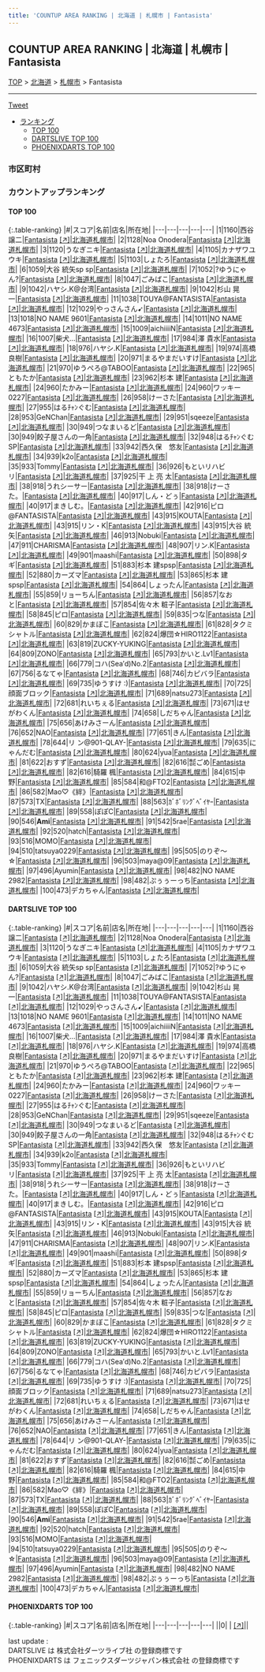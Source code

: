 ```yaml
---
title: 'COUNTUP AREA RANKING | 北海道 | 札幌市 | Fantasista'
---
```

## COUNTUP AREA RANKING | 北海道 | 札幌市 | Fantasista

[TOP](/darts/rank/) > [北海道](/darts/rank/北海道/) > [札幌市](/darts/rank/北海道/札幌市/) > Fantasista

___

<a href="https://twitter.com/share?ref_src=twsrc%5Etfw" data-text="COUNTUP AREA RANKING | 北海道札幌市Fantasista" class="twitter-share-button" data-hashtags="DARTSLIVE,PHOENIXDARTS,darts,ダーツ" data-show-count="false">Tweet</a>

* [ランキング](#カウントアップランキング)
    * [TOP 100](#top-100)
    * [DARTSLIVE TOP 100](#dartslive-top-100)
    * [PHOENIXDARTS TOP 100](#phoenixdarts-top-100)

### 市区町村

<ul>

</ul>

### カウントアップランキング

#### TOP 100



{:.table-ranking}
|#|スコア|名前|店名|所在地|
|---|---|---|---|---|
|1|1160|<span class="rank-name-dl">西谷 譲二</span>|<a href="/darts/rank/shops/328637219834251428032249b44395af.html">Fantasista</a> <a href="https://search.dartslive.com/jp/shop/328637219834251428032249b44395af">[↗]</a>|<a href="/darts/rank/北海道/札幌市">北海道札幌市</a>|
|2|1128|<span class="rank-name-dl">Noa Onodera</span>|<a href="/darts/rank/shops/328637219834251428032249b44395af.html">Fantasista</a> <a href="https://search.dartslive.com/jp/shop/328637219834251428032249b44395af">[↗]</a>|<a href="/darts/rank/北海道/札幌市">北海道札幌市</a>|
|3|1120|<span class="rank-name-dl">うなぎニキ</span>|<a href="/darts/rank/shops/328637219834251428032249b44395af.html">Fantasista</a> <a href="https://search.dartslive.com/jp/shop/328637219834251428032249b44395af">[↗]</a>|<a href="/darts/rank/北海道/札幌市">北海道札幌市</a>|
|4|1105|<span class="rank-name-dl">カナザワユウキ</span>|<a href="/darts/rank/shops/328637219834251428032249b44395af.html">Fantasista</a> <a href="https://search.dartslive.com/jp/shop/328637219834251428032249b44395af">[↗]</a>|<a href="/darts/rank/北海道/札幌市">北海道札幌市</a>|
|5|1103|<span class="rank-name-dl">しょたろ</span>|<a href="/darts/rank/shops/328637219834251428032249b44395af.html">Fantasista</a> <a href="https://search.dartslive.com/jp/shop/328637219834251428032249b44395af">[↗]</a>|<a href="/darts/rank/北海道/札幌市">北海道札幌市</a>|
|6|1059|<span class="rank-name-dl">大谷 統矢sp sp</span>|<a href="/darts/rank/shops/328637219834251428032249b44395af.html">Fantasista</a> <a href="https://search.dartslive.com/jp/shop/328637219834251428032249b44395af">[↗]</a>|<a href="/darts/rank/北海道/札幌市">北海道札幌市</a>|
|7|1052|<span class="rank-name-dl">?ゆうにゃん?</span>|<a href="/darts/rank/shops/328637219834251428032249b44395af.html">Fantasista</a> <a href="https://search.dartslive.com/jp/shop/328637219834251428032249b44395af">[↗]</a>|<a href="/darts/rank/北海道/札幌市">北海道札幌市</a>|
|8|1047|<span class="rank-name-dl">ごみばこ</span>|<a href="/darts/rank/shops/328637219834251428032249b44395af.html">Fantasista</a> <a href="https://search.dartslive.com/jp/shop/328637219834251428032249b44395af">[↗]</a>|<a href="/darts/rank/北海道/札幌市">北海道札幌市</a>|
|9|1042|<span class="rank-name-dl">ハヤシ.K@台湾</span>|<a href="/darts/rank/shops/328637219834251428032249b44395af.html">Fantasista</a> <a href="https://search.dartslive.com/jp/shop/328637219834251428032249b44395af">[↗]</a>|<a href="/darts/rank/北海道/札幌市">北海道札幌市</a>|
|9|1042|<span class="rank-name-dl">杉山 晃一</span>|<a href="/darts/rank/shops/328637219834251428032249b44395af.html">Fantasista</a> <a href="https://search.dartslive.com/jp/shop/328637219834251428032249b44395af">[↗]</a>|<a href="/darts/rank/北海道/札幌市">北海道札幌市</a>|
|11|1038|<span class="rank-name-dl">TOUYA@FANTASISTA</span>|<a href="/darts/rank/shops/328637219834251428032249b44395af.html">Fantasista</a> <a href="https://search.dartslive.com/jp/shop/328637219834251428032249b44395af">[↗]</a>|<a href="/darts/rank/北海道/札幌市">北海道札幌市</a>|
|12|1029|<span class="rank-name-dl">やっさんさん➹</span>|<a href="/darts/rank/shops/328637219834251428032249b44395af.html">Fantasista</a> <a href="https://search.dartslive.com/jp/shop/328637219834251428032249b44395af">[↗]</a>|<a href="/darts/rank/北海道/札幌市">北海道札幌市</a>|
|13|1018|<span class="rank-name-dl">NO NAME 9601</span>|<a href="/darts/rank/shops/328637219834251428032249b44395af.html">Fantasista</a> <a href="https://search.dartslive.com/jp/shop/328637219834251428032249b44395af">[↗]</a>|<a href="/darts/rank/北海道/札幌市">北海道札幌市</a>|
|14|1011|<span class="rank-name-dl">NO NAME 4673</span>|<a href="/darts/rank/shops/328637219834251428032249b44395af.html">Fantasista</a> <a href="https://search.dartslive.com/jp/shop/328637219834251428032249b44395af">[↗]</a>|<a href="/darts/rank/北海道/札幌市">北海道札幌市</a>|
|15|1009|<span class="rank-name-dl">aichiiiiN</span>|<a href="/darts/rank/shops/328637219834251428032249b44395af.html">Fantasista</a> <a href="https://search.dartslive.com/jp/shop/328637219834251428032249b44395af">[↗]</a>|<a href="/darts/rank/北海道/札幌市">北海道札幌市</a>|
|16|1007|<span class="rank-name-dl">柴犬…</span>|<a href="/darts/rank/shops/328637219834251428032249b44395af.html">Fantasista</a> <a href="https://search.dartslive.com/jp/shop/328637219834251428032249b44395af">[↗]</a>|<a href="/darts/rank/北海道/札幌市">北海道札幌市</a>|
|17|984|<span class="rank-name-dl">澤 貴水</span>|<a href="/darts/rank/shops/328637219834251428032249b44395af.html">Fantasista</a> <a href="https://search.dartslive.com/jp/shop/328637219834251428032249b44395af">[↗]</a>|<a href="/darts/rank/北海道/札幌市">北海道札幌市</a>|
|18|976|<span class="rank-name-dl">ハヤシ.K</span>|<a href="/darts/rank/shops/328637219834251428032249b44395af.html">Fantasista</a> <a href="https://search.dartslive.com/jp/shop/328637219834251428032249b44395af">[↗]</a>|<a href="/darts/rank/北海道/札幌市">北海道札幌市</a>|
|19|974|<span class="rank-name-dl">高橋 良樹</span>|<a href="/darts/rank/shops/328637219834251428032249b44395af.html">Fantasista</a> <a href="https://search.dartslive.com/jp/shop/328637219834251428032249b44395af">[↗]</a>|<a href="/darts/rank/北海道/札幌市">北海道札幌市</a>|
|20|971|<span class="rank-name-dl">まるやまだいすけ</span>|<a href="/darts/rank/shops/328637219834251428032249b44395af.html">Fantasista</a> <a href="https://search.dartslive.com/jp/shop/328637219834251428032249b44395af">[↗]</a>|<a href="/darts/rank/北海道/札幌市">北海道札幌市</a>|
|21|970|<span class="rank-name-dl">ゆうぺろ@TABOO</span>|<a href="/darts/rank/shops/328637219834251428032249b44395af.html">Fantasista</a> <a href="https://search.dartslive.com/jp/shop/328637219834251428032249b44395af">[↗]</a>|<a href="/darts/rank/北海道/札幌市">北海道札幌市</a>|
|22|965|<span class="rank-name-dl">ともたか</span>|<a href="/darts/rank/shops/328637219834251428032249b44395af.html">Fantasista</a> <a href="https://search.dartslive.com/jp/shop/328637219834251428032249b44395af">[↗]</a>|<a href="/darts/rank/北海道/札幌市">北海道札幌市</a>|
|23|962|<span class="rank-name-dl">杉本 建</span>|<a href="/darts/rank/shops/328637219834251428032249b44395af.html">Fantasista</a> <a href="https://search.dartslive.com/jp/shop/328637219834251428032249b44395af">[↗]</a>|<a href="/darts/rank/北海道/札幌市">北海道札幌市</a>|
|24|960|<span class="rank-name-dl">たかみー</span>|<a href="/darts/rank/shops/328637219834251428032249b44395af.html">Fantasista</a> <a href="https://search.dartslive.com/jp/shop/328637219834251428032249b44395af">[↗]</a>|<a href="/darts/rank/北海道/札幌市">北海道札幌市</a>|
|24|960|<span class="rank-name-dl">ワッキー0227</span>|<a href="/darts/rank/shops/328637219834251428032249b44395af.html">Fantasista</a> <a href="https://search.dartslive.com/jp/shop/328637219834251428032249b44395af">[↗]</a>|<a href="/darts/rank/北海道/札幌市">北海道札幌市</a>|
|26|958|<span class="rank-name-dl">けーさた</span>|<a href="/darts/rank/shops/328637219834251428032249b44395af.html">Fantasista</a> <a href="https://search.dartslive.com/jp/shop/328637219834251428032249b44395af">[↗]</a>|<a href="/darts/rank/北海道/札幌市">北海道札幌市</a>|
|27|955|<span class="rank-name-dl">はるﾁｬﾝぐむ</span>|<a href="/darts/rank/shops/328637219834251428032249b44395af.html">Fantasista</a> <a href="https://search.dartslive.com/jp/shop/328637219834251428032249b44395af">[↗]</a>|<a href="/darts/rank/北海道/札幌市">北海道札幌市</a>|
|28|953|<span class="rank-name-dl">GeNChan</span>|<a href="/darts/rank/shops/328637219834251428032249b44395af.html">Fantasista</a> <a href="https://search.dartslive.com/jp/shop/328637219834251428032249b44395af">[↗]</a>|<a href="/darts/rank/北海道/札幌市">北海道札幌市</a>|
|29|951|<span class="rank-name-dl">sqeeze</span>|<a href="/darts/rank/shops/328637219834251428032249b44395af.html">Fantasista</a> <a href="https://search.dartslive.com/jp/shop/328637219834251428032249b44395af">[↗]</a>|<a href="/darts/rank/北海道/札幌市">北海道札幌市</a>|
|30|949|<span class="rank-name-dl">つなまいるど</span>|<a href="/darts/rank/shops/328637219834251428032249b44395af.html">Fantasista</a> <a href="https://search.dartslive.com/jp/shop/328637219834251428032249b44395af">[↗]</a>|<a href="/darts/rank/北海道/札幌市">北海道札幌市</a>|
|30|949|<span class="rank-name-dl">餃子屋さんの一角</span>|<a href="/darts/rank/shops/328637219834251428032249b44395af.html">Fantasista</a> <a href="https://search.dartslive.com/jp/shop/328637219834251428032249b44395af">[↗]</a>|<a href="/darts/rank/北海道/札幌市">北海道札幌市</a>|
|32|948|<span class="rank-name-dl">はるﾁｬﾝぐむSP</span>|<a href="/darts/rank/shops/328637219834251428032249b44395af.html">Fantasista</a> <a href="https://search.dartslive.com/jp/shop/328637219834251428032249b44395af">[↗]</a>|<a href="/darts/rank/北海道/札幌市">北海道札幌市</a>|
|33|942|<span class="rank-name-dl">西久保　悠友</span>|<a href="/darts/rank/shops/328637219834251428032249b44395af.html">Fantasista</a> <a href="https://search.dartslive.com/jp/shop/328637219834251428032249b44395af">[↗]</a>|<a href="/darts/rank/北海道/札幌市">北海道札幌市</a>|
|34|939|<span class="rank-name-dl">k2o</span>|<a href="/darts/rank/shops/328637219834251428032249b44395af.html">Fantasista</a> <a href="https://search.dartslive.com/jp/shop/328637219834251428032249b44395af">[↗]</a>|<a href="/darts/rank/北海道/札幌市">北海道札幌市</a>|
|35|933|<span class="rank-name-dl">Tommy</span>|<a href="/darts/rank/shops/328637219834251428032249b44395af.html">Fantasista</a> <a href="https://search.dartslive.com/jp/shop/328637219834251428032249b44395af">[↗]</a>|<a href="/darts/rank/北海道/札幌市">北海道札幌市</a>|
|36|926|<span class="rank-name-dl">もといリハビリ</span>|<a href="/darts/rank/shops/328637219834251428032249b44395af.html">Fantasista</a> <a href="https://search.dartslive.com/jp/shop/328637219834251428032249b44395af">[↗]</a>|<a href="/darts/rank/北海道/札幌市">北海道札幌市</a>|
|37|925|<span class="rank-name-dl">干 上 亮 太</span>|<a href="/darts/rank/shops/328637219834251428032249b44395af.html">Fantasista</a> <a href="https://search.dartslive.com/jp/shop/328637219834251428032249b44395af">[↗]</a>|<a href="/darts/rank/北海道/札幌市">北海道札幌市</a>|
|38|918|<span class="rank-name-dl">うれシーサー</span>|<a href="/darts/rank/shops/328637219834251428032249b44395af.html">Fantasista</a> <a href="https://search.dartslive.com/jp/shop/328637219834251428032249b44395af">[↗]</a>|<a href="/darts/rank/北海道/札幌市">北海道札幌市</a>|
|38|918|<span class="rank-name-dl">けーさた。</span>|<a href="/darts/rank/shops/328637219834251428032249b44395af.html">Fantasista</a> <a href="https://search.dartslive.com/jp/shop/328637219834251428032249b44395af">[↗]</a>|<a href="/darts/rank/北海道/札幌市">北海道札幌市</a>|
|40|917|<span class="rank-name-dl">しん・どぅ</span>|<a href="/darts/rank/shops/328637219834251428032249b44395af.html">Fantasista</a> <a href="https://search.dartslive.com/jp/shop/328637219834251428032249b44395af">[↗]</a>|<a href="/darts/rank/北海道/札幌市">北海道札幌市</a>|
|40|917|<span class="rank-name-dl">まきしむ。</span>|<a href="/darts/rank/shops/328637219834251428032249b44395af.html">Fantasista</a> <a href="https://search.dartslive.com/jp/shop/328637219834251428032249b44395af">[↗]</a>|<a href="/darts/rank/北海道/札幌市">北海道札幌市</a>|
|42|916|<span class="rank-name-dl">ピロ@FANTASISTA</span>|<a href="/darts/rank/shops/328637219834251428032249b44395af.html">Fantasista</a> <a href="https://search.dartslive.com/jp/shop/328637219834251428032249b44395af">[↗]</a>|<a href="/darts/rank/北海道/札幌市">北海道札幌市</a>|
|43|915|<span class="rank-name-dl">KOUTA</span>|<a href="/darts/rank/shops/328637219834251428032249b44395af.html">Fantasista</a> <a href="https://search.dartslive.com/jp/shop/328637219834251428032249b44395af">[↗]</a>|<a href="/darts/rank/北海道/札幌市">北海道札幌市</a>|
|43|915|<span class="rank-name-dl">リン・K</span>|<a href="/darts/rank/shops/328637219834251428032249b44395af.html">Fantasista</a> <a href="https://search.dartslive.com/jp/shop/328637219834251428032249b44395af">[↗]</a>|<a href="/darts/rank/北海道/札幌市">北海道札幌市</a>|
|43|915|<span class="rank-name-dl">大谷 統矢</span>|<a href="/darts/rank/shops/328637219834251428032249b44395af.html">Fantasista</a> <a href="https://search.dartslive.com/jp/shop/328637219834251428032249b44395af">[↗]</a>|<a href="/darts/rank/北海道/札幌市">北海道札幌市</a>|
|46|913|<span class="rank-name-dl">Nobuki</span>|<a href="/darts/rank/shops/328637219834251428032249b44395af.html">Fantasista</a> <a href="https://search.dartslive.com/jp/shop/328637219834251428032249b44395af">[↗]</a>|<a href="/darts/rank/北海道/札幌市">北海道札幌市</a>|
|47|911|<span class="rank-name-dl">CHARISMA</span>|<a href="/darts/rank/shops/328637219834251428032249b44395af.html">Fantasista</a> <a href="https://search.dartslive.com/jp/shop/328637219834251428032249b44395af">[↗]</a>|<a href="/darts/rank/北海道/札幌市">北海道札幌市</a>|
|48|907|<span class="rank-name-dl">リン.K</span>|<a href="/darts/rank/shops/328637219834251428032249b44395af.html">Fantasista</a> <a href="https://search.dartslive.com/jp/shop/328637219834251428032249b44395af">[↗]</a>|<a href="/darts/rank/北海道/札幌市">北海道札幌市</a>|
|49|901|<span class="rank-name-dl">maashi</span>|<a href="/darts/rank/shops/328637219834251428032249b44395af.html">Fantasista</a> <a href="https://search.dartslive.com/jp/shop/328637219834251428032249b44395af">[↗]</a>|<a href="/darts/rank/北海道/札幌市">北海道札幌市</a>|
|50|898|<span class="rank-name-dl">タギ</span>|<a href="/darts/rank/shops/328637219834251428032249b44395af.html">Fantasista</a> <a href="https://search.dartslive.com/jp/shop/328637219834251428032249b44395af">[↗]</a>|<a href="/darts/rank/北海道/札幌市">北海道札幌市</a>|
|51|883|<span class="rank-name-dl">杉本 建spsp</span>|<a href="/darts/rank/shops/328637219834251428032249b44395af.html">Fantasista</a> <a href="https://search.dartslive.com/jp/shop/328637219834251428032249b44395af">[↗]</a>|<a href="/darts/rank/北海道/札幌市">北海道札幌市</a>|
|52|880|<span class="rank-name-dl">カーズマ</span>|<a href="/darts/rank/shops/328637219834251428032249b44395af.html">Fantasista</a> <a href="https://search.dartslive.com/jp/shop/328637219834251428032249b44395af">[↗]</a>|<a href="/darts/rank/北海道/札幌市">北海道札幌市</a>|
|53|865|<span class="rank-name-dl">杉本 建 spsp</span>|<a href="/darts/rank/shops/328637219834251428032249b44395af.html">Fantasista</a> <a href="https://search.dartslive.com/jp/shop/328637219834251428032249b44395af">[↗]</a>|<a href="/darts/rank/北海道/札幌市">北海道札幌市</a>|
|54|864|<span class="rank-name-dl">しょったん</span>|<a href="/darts/rank/shops/328637219834251428032249b44395af.html">Fantasista</a> <a href="https://search.dartslive.com/jp/shop/328637219834251428032249b44395af">[↗]</a>|<a href="/darts/rank/北海道/札幌市">北海道札幌市</a>|
|55|859|<span class="rank-name-dl">リョーちん</span>|<a href="/darts/rank/shops/328637219834251428032249b44395af.html">Fantasista</a> <a href="https://search.dartslive.com/jp/shop/328637219834251428032249b44395af">[↗]</a>|<a href="/darts/rank/北海道/札幌市">北海道札幌市</a>|
|56|857|<span class="rank-name-dl">なおと</span>|<a href="/darts/rank/shops/328637219834251428032249b44395af.html">Fantasista</a> <a href="https://search.dartslive.com/jp/shop/328637219834251428032249b44395af">[↗]</a>|<a href="/darts/rank/北海道/札幌市">北海道札幌市</a>|
|57|854|<span class="rank-name-dl">佐々木 粧子</span>|<a href="/darts/rank/shops/328637219834251428032249b44395af.html">Fantasista</a> <a href="https://search.dartslive.com/jp/shop/328637219834251428032249b44395af">[↗]</a>|<a href="/darts/rank/北海道/札幌市">北海道札幌市</a>|
|58|845|<span class="rank-name-dl">ピロ</span>|<a href="/darts/rank/shops/328637219834251428032249b44395af.html">Fantasista</a> <a href="https://search.dartslive.com/jp/shop/328637219834251428032249b44395af">[↗]</a>|<a href="/darts/rank/北海道/札幌市">北海道札幌市</a>|
|59|835|<span class="rank-name-dl">つな</span>|<a href="/darts/rank/shops/328637219834251428032249b44395af.html">Fantasista</a> <a href="https://search.dartslive.com/jp/shop/328637219834251428032249b44395af">[↗]</a>|<a href="/darts/rank/北海道/札幌市">北海道札幌市</a>|
|60|829|<span class="rank-name-dl">かまぼこ</span>|<a href="/darts/rank/shops/328637219834251428032249b44395af.html">Fantasista</a> <a href="https://search.dartslive.com/jp/shop/328637219834251428032249b44395af">[↗]</a>|<a href="/darts/rank/北海道/札幌市">北海道札幌市</a>|
|61|828|<span class="rank-name-dl">タクミシャトル</span>|<a href="/darts/rank/shops/328637219834251428032249b44395af.html">Fantasista</a> <a href="https://search.dartslive.com/jp/shop/328637219834251428032249b44395af">[↗]</a>|<a href="/darts/rank/北海道/札幌市">北海道札幌市</a>|
|62|824|<span class="rank-name-dl">爆団☆HIRO1122</span>|<a href="/darts/rank/shops/328637219834251428032249b44395af.html">Fantasista</a> <a href="https://search.dartslive.com/jp/shop/328637219834251428032249b44395af">[↗]</a>|<a href="/darts/rank/北海道/札幌市">北海道札幌市</a>|
|63|819|<span class="rank-name-dl">ZUCKY-YUKING</span>|<a href="/darts/rank/shops/328637219834251428032249b44395af.html">Fantasista</a> <a href="https://search.dartslive.com/jp/shop/328637219834251428032249b44395af">[↗]</a>|<a href="/darts/rank/北海道/札幌市">北海道札幌市</a>|
|64|809|<span class="rank-name-dl">ZONO</span>|<a href="/darts/rank/shops/328637219834251428032249b44395af.html">Fantasista</a> <a href="https://search.dartslive.com/jp/shop/328637219834251428032249b44395af">[↗]</a>|<a href="/darts/rank/北海道/札幌市">北海道札幌市</a>|
|65|793|<span class="rank-name-dl">かいと.Lv1</span>|<a href="/darts/rank/shops/328637219834251428032249b44395af.html">Fantasista</a> <a href="https://search.dartslive.com/jp/shop/328637219834251428032249b44395af">[↗]</a>|<a href="/darts/rank/北海道/札幌市">北海道札幌市</a>|
|66|779|<span class="rank-name-dl">コハ(Sea′d)No.2</span>|<a href="/darts/rank/shops/328637219834251428032249b44395af.html">Fantasista</a> <a href="https://search.dartslive.com/jp/shop/328637219834251428032249b44395af">[↗]</a>|<a href="/darts/rank/北海道/札幌市">北海道札幌市</a>|
|67|756|<span class="rank-name-dl">るなてゃ</span>|<a href="/darts/rank/shops/328637219834251428032249b44395af.html">Fantasista</a> <a href="https://search.dartslive.com/jp/shop/328637219834251428032249b44395af">[↗]</a>|<a href="/darts/rank/北海道/札幌市">北海道札幌市</a>|
|68|746|<span class="rank-name-dl">カピバラ</span>|<a href="/darts/rank/shops/328637219834251428032249b44395af.html">Fantasista</a> <a href="https://search.dartslive.com/jp/shop/328637219834251428032249b44395af">[↗]</a>|<a href="/darts/rank/北海道/札幌市">北海道札幌市</a>|
|69|735|<span class="rank-name-dl">ゆうすけ :)</span>|<a href="/darts/rank/shops/328637219834251428032249b44395af.html">Fantasista</a> <a href="https://search.dartslive.com/jp/shop/328637219834251428032249b44395af">[↗]</a>|<a href="/darts/rank/北海道/札幌市">北海道札幌市</a>|
|70|725|<span class="rank-name-dl">顔面ブロック</span>|<a href="/darts/rank/shops/328637219834251428032249b44395af.html">Fantasista</a> <a href="https://search.dartslive.com/jp/shop/328637219834251428032249b44395af">[↗]</a>|<a href="/darts/rank/北海道/札幌市">北海道札幌市</a>|
|71|689|<span class="rank-name-dl">natsu273</span>|<a href="/darts/rank/shops/328637219834251428032249b44395af.html">Fantasista</a> <a href="https://search.dartslive.com/jp/shop/328637219834251428032249b44395af">[↗]</a>|<a href="/darts/rank/北海道/札幌市">北海道札幌市</a>|
|72|681|<span class="rank-name-dl">れいちぇる</span>|<a href="/darts/rank/shops/328637219834251428032249b44395af.html">Fantasista</a> <a href="https://search.dartslive.com/jp/shop/328637219834251428032249b44395af">[↗]</a>|<a href="/darts/rank/北海道/札幌市">北海道札幌市</a>|
|73|671|<span class="rank-name-dl">はせがわくん</span>|<a href="/darts/rank/shops/328637219834251428032249b44395af.html">Fantasista</a> <a href="https://search.dartslive.com/jp/shop/328637219834251428032249b44395af">[↗]</a>|<a href="/darts/rank/北海道/札幌市">北海道札幌市</a>|
|74|658|<span class="rank-name-dl">しだちゃん</span>|<a href="/darts/rank/shops/328637219834251428032249b44395af.html">Fantasista</a> <a href="https://search.dartslive.com/jp/shop/328637219834251428032249b44395af">[↗]</a>|<a href="/darts/rank/北海道/札幌市">北海道札幌市</a>|
|75|656|<span class="rank-name-dl">あけみさーん</span>|<a href="/darts/rank/shops/328637219834251428032249b44395af.html">Fantasista</a> <a href="https://search.dartslive.com/jp/shop/328637219834251428032249b44395af">[↗]</a>|<a href="/darts/rank/北海道/札幌市">北海道札幌市</a>|
|76|652|<span class="rank-name-dl">NAO</span>|<a href="/darts/rank/shops/328637219834251428032249b44395af.html">Fantasista</a> <a href="https://search.dartslive.com/jp/shop/328637219834251428032249b44395af">[↗]</a>|<a href="/darts/rank/北海道/札幌市">北海道札幌市</a>|
|77|651|<span class="rank-name-dl">きん</span>|<a href="/darts/rank/shops/328637219834251428032249b44395af.html">Fantasista</a> <a href="https://search.dartslive.com/jp/shop/328637219834251428032249b44395af">[↗]</a>|<a href="/darts/rank/北海道/札幌市">北海道札幌市</a>|
|78|644|<span class="rank-name-dl">リ ン@901-QLAY-</span>|<a href="/darts/rank/shops/328637219834251428032249b44395af.html">Fantasista</a> <a href="https://search.dartslive.com/jp/shop/328637219834251428032249b44395af">[↗]</a>|<a href="/darts/rank/北海道/札幌市">北海道札幌市</a>|
|79|635|<span class="rank-name-dl">にゃんだむ</span>|<a href="/darts/rank/shops/328637219834251428032249b44395af.html">Fantasista</a> <a href="https://search.dartslive.com/jp/shop/328637219834251428032249b44395af">[↗]</a>|<a href="/darts/rank/北海道/札幌市">北海道札幌市</a>|
|80|624|<span class="rank-name-dl">yua</span>|<a href="/darts/rank/shops/328637219834251428032249b44395af.html">Fantasista</a> <a href="https://search.dartslive.com/jp/shop/328637219834251428032249b44395af">[↗]</a>|<a href="/darts/rank/北海道/札幌市">北海道札幌市</a>|
|81|622|<span class="rank-name-dl">おすず</span>|<a href="/darts/rank/shops/328637219834251428032249b44395af.html">Fantasista</a> <a href="https://search.dartslive.com/jp/shop/328637219834251428032249b44395af">[↗]</a>|<a href="/darts/rank/北海道/札幌市">北海道札幌市</a>|
|82|616|<span class="rank-name-dl">㍿ごめ</span>|<a href="/darts/rank/shops/328637219834251428032249b44395af.html">Fantasista</a> <a href="https://search.dartslive.com/jp/shop/328637219834251428032249b44395af">[↗]</a>|<a href="/darts/rank/北海道/札幌市">北海道札幌市</a>|
|82|616|<span class="rank-name-dl">騎羅 楓</span>|<a href="/darts/rank/shops/328637219834251428032249b44395af.html">Fantasista</a> <a href="https://search.dartslive.com/jp/shop/328637219834251428032249b44395af">[↗]</a>|<a href="/darts/rank/北海道/札幌市">北海道札幌市</a>|
|84|615|<span class="rank-name-dl">中野</span>|<a href="/darts/rank/shops/328637219834251428032249b44395af.html">Fantasista</a> <a href="https://search.dartslive.com/jp/shop/328637219834251428032249b44395af">[↗]</a>|<a href="/darts/rank/北海道/札幌市">北海道札幌市</a>|
|85|584|<span class="rank-name-dl">和@FTO2</span>|<a href="/darts/rank/shops/328637219834251428032249b44395af.html">Fantasista</a> <a href="https://search.dartslive.com/jp/shop/328637219834251428032249b44395af">[↗]</a>|<a href="/darts/rank/北海道/札幌市">北海道札幌市</a>|
|86|582|<span class="rank-name-dl">Mao♡《絆》</span>|<a href="/darts/rank/shops/328637219834251428032249b44395af.html">Fantasista</a> <a href="https://search.dartslive.com/jp/shop/328637219834251428032249b44395af">[↗]</a>|<a href="/darts/rank/北海道/札幌市">北海道札幌市</a>|
|87|573|<span class="rank-name-dl">TX</span>|<a href="/darts/rank/shops/328637219834251428032249b44395af.html">Fantasista</a> <a href="https://search.dartslive.com/jp/shop/328637219834251428032249b44395af">[↗]</a>|<a href="/darts/rank/北海道/札幌市">北海道札幌市</a>|
|88|563|<span class="rank-name-dl">ｶﾞﾎﾞﾘﾝｸﾞﾍﾞｲﾔｰ</span>|<a href="/darts/rank/shops/328637219834251428032249b44395af.html">Fantasista</a> <a href="https://search.dartslive.com/jp/shop/328637219834251428032249b44395af">[↗]</a>|<a href="/darts/rank/北海道/札幌市">北海道札幌市</a>|
|89|558|<span class="rank-name-dl">ぽぽC</span>|<a href="/darts/rank/shops/328637219834251428032249b44395af.html">Fantasista</a> <a href="https://search.dartslive.com/jp/shop/328637219834251428032249b44395af">[↗]</a>|<a href="/darts/rank/北海道/札幌市">北海道札幌市</a>|
|90|546|<span class="rank-name-dl">**Ami**</span>|<a href="/darts/rank/shops/328637219834251428032249b44395af.html">Fantasista</a> <a href="https://search.dartslive.com/jp/shop/328637219834251428032249b44395af">[↗]</a>|<a href="/darts/rank/北海道/札幌市">北海道札幌市</a>|
|91|542|<span class="rank-name-dl">5rae</span>|<a href="/darts/rank/shops/328637219834251428032249b44395af.html">Fantasista</a> <a href="https://search.dartslive.com/jp/shop/328637219834251428032249b44395af">[↗]</a>|<a href="/darts/rank/北海道/札幌市">北海道札幌市</a>|
|92|520|<span class="rank-name-dl">hatch</span>|<a href="/darts/rank/shops/328637219834251428032249b44395af.html">Fantasista</a> <a href="https://search.dartslive.com/jp/shop/328637219834251428032249b44395af">[↗]</a>|<a href="/darts/rank/北海道/札幌市">北海道札幌市</a>|
|93|516|<span class="rank-name-dl">MOMO</span>|<a href="/darts/rank/shops/328637219834251428032249b44395af.html">Fantasista</a> <a href="https://search.dartslive.com/jp/shop/328637219834251428032249b44395af">[↗]</a>|<a href="/darts/rank/北海道/札幌市">北海道札幌市</a>|
|94|510|<span class="rank-name-dl">tatsuya0229</span>|<a href="/darts/rank/shops/328637219834251428032249b44395af.html">Fantasista</a> <a href="https://search.dartslive.com/jp/shop/328637219834251428032249b44395af">[↗]</a>|<a href="/darts/rank/北海道/札幌市">北海道札幌市</a>|
|95|505|<span class="rank-name-dl">のりぞ～☆</span>|<a href="/darts/rank/shops/328637219834251428032249b44395af.html">Fantasista</a> <a href="https://search.dartslive.com/jp/shop/328637219834251428032249b44395af">[↗]</a>|<a href="/darts/rank/北海道/札幌市">北海道札幌市</a>|
|96|503|<span class="rank-name-dl">maya@09</span>|<a href="/darts/rank/shops/328637219834251428032249b44395af.html">Fantasista</a> <a href="https://search.dartslive.com/jp/shop/328637219834251428032249b44395af">[↗]</a>|<a href="/darts/rank/北海道/札幌市">北海道札幌市</a>|
|97|496|<span class="rank-name-dl">Ayumin</span>|<a href="/darts/rank/shops/328637219834251428032249b44395af.html">Fantasista</a> <a href="https://search.dartslive.com/jp/shop/328637219834251428032249b44395af">[↗]</a>|<a href="/darts/rank/北海道/札幌市">北海道札幌市</a>|
|98|482|<span class="rank-name-dl">NO NAME 2982</span>|<a href="/darts/rank/shops/328637219834251428032249b44395af.html">Fantasista</a> <a href="https://search.dartslive.com/jp/shop/328637219834251428032249b44395af">[↗]</a>|<a href="/darts/rank/北海道/札幌市">北海道札幌市</a>|
|98|482|<span class="rank-name-dl">ぷぅぅーっち</span>|<a href="/darts/rank/shops/328637219834251428032249b44395af.html">Fantasista</a> <a href="https://search.dartslive.com/jp/shop/328637219834251428032249b44395af">[↗]</a>|<a href="/darts/rank/北海道/札幌市">北海道札幌市</a>|
|100|473|<span class="rank-name-dl">デカちゃん</span>|<a href="/darts/rank/shops/328637219834251428032249b44395af.html">Fantasista</a> <a href="https://search.dartslive.com/jp/shop/328637219834251428032249b44395af">[↗]</a>|<a href="/darts/rank/北海道/札幌市">北海道札幌市</a>|


#### DARTSLIVE TOP 100



{:.table-ranking}
|#|スコア|名前|店名|所在地|
|---|---|---|---|---|
|1|1160|<span class="rank-name-dl">西谷 譲二</span>|<a href="/darts/rank/shops/328637219834251428032249b44395af.html">Fantasista</a> <a href="https://search.dartslive.com/jp/shop/328637219834251428032249b44395af">[↗]</a>|<a href="/darts/rank/北海道/札幌市">北海道札幌市</a>|
|2|1128|<span class="rank-name-dl">Noa Onodera</span>|<a href="/darts/rank/shops/328637219834251428032249b44395af.html">Fantasista</a> <a href="https://search.dartslive.com/jp/shop/328637219834251428032249b44395af">[↗]</a>|<a href="/darts/rank/北海道/札幌市">北海道札幌市</a>|
|3|1120|<span class="rank-name-dl">うなぎニキ</span>|<a href="/darts/rank/shops/328637219834251428032249b44395af.html">Fantasista</a> <a href="https://search.dartslive.com/jp/shop/328637219834251428032249b44395af">[↗]</a>|<a href="/darts/rank/北海道/札幌市">北海道札幌市</a>|
|4|1105|<span class="rank-name-dl">カナザワユウキ</span>|<a href="/darts/rank/shops/328637219834251428032249b44395af.html">Fantasista</a> <a href="https://search.dartslive.com/jp/shop/328637219834251428032249b44395af">[↗]</a>|<a href="/darts/rank/北海道/札幌市">北海道札幌市</a>|
|5|1103|<span class="rank-name-dl">しょたろ</span>|<a href="/darts/rank/shops/328637219834251428032249b44395af.html">Fantasista</a> <a href="https://search.dartslive.com/jp/shop/328637219834251428032249b44395af">[↗]</a>|<a href="/darts/rank/北海道/札幌市">北海道札幌市</a>|
|6|1059|<span class="rank-name-dl">大谷 統矢sp sp</span>|<a href="/darts/rank/shops/328637219834251428032249b44395af.html">Fantasista</a> <a href="https://search.dartslive.com/jp/shop/328637219834251428032249b44395af">[↗]</a>|<a href="/darts/rank/北海道/札幌市">北海道札幌市</a>|
|7|1052|<span class="rank-name-dl">?ゆうにゃん?</span>|<a href="/darts/rank/shops/328637219834251428032249b44395af.html">Fantasista</a> <a href="https://search.dartslive.com/jp/shop/328637219834251428032249b44395af">[↗]</a>|<a href="/darts/rank/北海道/札幌市">北海道札幌市</a>|
|8|1047|<span class="rank-name-dl">ごみばこ</span>|<a href="/darts/rank/shops/328637219834251428032249b44395af.html">Fantasista</a> <a href="https://search.dartslive.com/jp/shop/328637219834251428032249b44395af">[↗]</a>|<a href="/darts/rank/北海道/札幌市">北海道札幌市</a>|
|9|1042|<span class="rank-name-dl">ハヤシ.K@台湾</span>|<a href="/darts/rank/shops/328637219834251428032249b44395af.html">Fantasista</a> <a href="https://search.dartslive.com/jp/shop/328637219834251428032249b44395af">[↗]</a>|<a href="/darts/rank/北海道/札幌市">北海道札幌市</a>|
|9|1042|<span class="rank-name-dl">杉山 晃一</span>|<a href="/darts/rank/shops/328637219834251428032249b44395af.html">Fantasista</a> <a href="https://search.dartslive.com/jp/shop/328637219834251428032249b44395af">[↗]</a>|<a href="/darts/rank/北海道/札幌市">北海道札幌市</a>|
|11|1038|<span class="rank-name-dl">TOUYA@FANTASISTA</span>|<a href="/darts/rank/shops/328637219834251428032249b44395af.html">Fantasista</a> <a href="https://search.dartslive.com/jp/shop/328637219834251428032249b44395af">[↗]</a>|<a href="/darts/rank/北海道/札幌市">北海道札幌市</a>|
|12|1029|<span class="rank-name-dl">やっさんさん➹</span>|<a href="/darts/rank/shops/328637219834251428032249b44395af.html">Fantasista</a> <a href="https://search.dartslive.com/jp/shop/328637219834251428032249b44395af">[↗]</a>|<a href="/darts/rank/北海道/札幌市">北海道札幌市</a>|
|13|1018|<span class="rank-name-dl">NO NAME 9601</span>|<a href="/darts/rank/shops/328637219834251428032249b44395af.html">Fantasista</a> <a href="https://search.dartslive.com/jp/shop/328637219834251428032249b44395af">[↗]</a>|<a href="/darts/rank/北海道/札幌市">北海道札幌市</a>|
|14|1011|<span class="rank-name-dl">NO NAME 4673</span>|<a href="/darts/rank/shops/328637219834251428032249b44395af.html">Fantasista</a> <a href="https://search.dartslive.com/jp/shop/328637219834251428032249b44395af">[↗]</a>|<a href="/darts/rank/北海道/札幌市">北海道札幌市</a>|
|15|1009|<span class="rank-name-dl">aichiiiiN</span>|<a href="/darts/rank/shops/328637219834251428032249b44395af.html">Fantasista</a> <a href="https://search.dartslive.com/jp/shop/328637219834251428032249b44395af">[↗]</a>|<a href="/darts/rank/北海道/札幌市">北海道札幌市</a>|
|16|1007|<span class="rank-name-dl">柴犬…</span>|<a href="/darts/rank/shops/328637219834251428032249b44395af.html">Fantasista</a> <a href="https://search.dartslive.com/jp/shop/328637219834251428032249b44395af">[↗]</a>|<a href="/darts/rank/北海道/札幌市">北海道札幌市</a>|
|17|984|<span class="rank-name-dl">澤 貴水</span>|<a href="/darts/rank/shops/328637219834251428032249b44395af.html">Fantasista</a> <a href="https://search.dartslive.com/jp/shop/328637219834251428032249b44395af">[↗]</a>|<a href="/darts/rank/北海道/札幌市">北海道札幌市</a>|
|18|976|<span class="rank-name-dl">ハヤシ.K</span>|<a href="/darts/rank/shops/328637219834251428032249b44395af.html">Fantasista</a> <a href="https://search.dartslive.com/jp/shop/328637219834251428032249b44395af">[↗]</a>|<a href="/darts/rank/北海道/札幌市">北海道札幌市</a>|
|19|974|<span class="rank-name-dl">高橋 良樹</span>|<a href="/darts/rank/shops/328637219834251428032249b44395af.html">Fantasista</a> <a href="https://search.dartslive.com/jp/shop/328637219834251428032249b44395af">[↗]</a>|<a href="/darts/rank/北海道/札幌市">北海道札幌市</a>|
|20|971|<span class="rank-name-dl">まるやまだいすけ</span>|<a href="/darts/rank/shops/328637219834251428032249b44395af.html">Fantasista</a> <a href="https://search.dartslive.com/jp/shop/328637219834251428032249b44395af">[↗]</a>|<a href="/darts/rank/北海道/札幌市">北海道札幌市</a>|
|21|970|<span class="rank-name-dl">ゆうぺろ@TABOO</span>|<a href="/darts/rank/shops/328637219834251428032249b44395af.html">Fantasista</a> <a href="https://search.dartslive.com/jp/shop/328637219834251428032249b44395af">[↗]</a>|<a href="/darts/rank/北海道/札幌市">北海道札幌市</a>|
|22|965|<span class="rank-name-dl">ともたか</span>|<a href="/darts/rank/shops/328637219834251428032249b44395af.html">Fantasista</a> <a href="https://search.dartslive.com/jp/shop/328637219834251428032249b44395af">[↗]</a>|<a href="/darts/rank/北海道/札幌市">北海道札幌市</a>|
|23|962|<span class="rank-name-dl">杉本 建</span>|<a href="/darts/rank/shops/328637219834251428032249b44395af.html">Fantasista</a> <a href="https://search.dartslive.com/jp/shop/328637219834251428032249b44395af">[↗]</a>|<a href="/darts/rank/北海道/札幌市">北海道札幌市</a>|
|24|960|<span class="rank-name-dl">たかみー</span>|<a href="/darts/rank/shops/328637219834251428032249b44395af.html">Fantasista</a> <a href="https://search.dartslive.com/jp/shop/328637219834251428032249b44395af">[↗]</a>|<a href="/darts/rank/北海道/札幌市">北海道札幌市</a>|
|24|960|<span class="rank-name-dl">ワッキー0227</span>|<a href="/darts/rank/shops/328637219834251428032249b44395af.html">Fantasista</a> <a href="https://search.dartslive.com/jp/shop/328637219834251428032249b44395af">[↗]</a>|<a href="/darts/rank/北海道/札幌市">北海道札幌市</a>|
|26|958|<span class="rank-name-dl">けーさた</span>|<a href="/darts/rank/shops/328637219834251428032249b44395af.html">Fantasista</a> <a href="https://search.dartslive.com/jp/shop/328637219834251428032249b44395af">[↗]</a>|<a href="/darts/rank/北海道/札幌市">北海道札幌市</a>|
|27|955|<span class="rank-name-dl">はるﾁｬﾝぐむ</span>|<a href="/darts/rank/shops/328637219834251428032249b44395af.html">Fantasista</a> <a href="https://search.dartslive.com/jp/shop/328637219834251428032249b44395af">[↗]</a>|<a href="/darts/rank/北海道/札幌市">北海道札幌市</a>|
|28|953|<span class="rank-name-dl">GeNChan</span>|<a href="/darts/rank/shops/328637219834251428032249b44395af.html">Fantasista</a> <a href="https://search.dartslive.com/jp/shop/328637219834251428032249b44395af">[↗]</a>|<a href="/darts/rank/北海道/札幌市">北海道札幌市</a>|
|29|951|<span class="rank-name-dl">sqeeze</span>|<a href="/darts/rank/shops/328637219834251428032249b44395af.html">Fantasista</a> <a href="https://search.dartslive.com/jp/shop/328637219834251428032249b44395af">[↗]</a>|<a href="/darts/rank/北海道/札幌市">北海道札幌市</a>|
|30|949|<span class="rank-name-dl">つなまいるど</span>|<a href="/darts/rank/shops/328637219834251428032249b44395af.html">Fantasista</a> <a href="https://search.dartslive.com/jp/shop/328637219834251428032249b44395af">[↗]</a>|<a href="/darts/rank/北海道/札幌市">北海道札幌市</a>|
|30|949|<span class="rank-name-dl">餃子屋さんの一角</span>|<a href="/darts/rank/shops/328637219834251428032249b44395af.html">Fantasista</a> <a href="https://search.dartslive.com/jp/shop/328637219834251428032249b44395af">[↗]</a>|<a href="/darts/rank/北海道/札幌市">北海道札幌市</a>|
|32|948|<span class="rank-name-dl">はるﾁｬﾝぐむSP</span>|<a href="/darts/rank/shops/328637219834251428032249b44395af.html">Fantasista</a> <a href="https://search.dartslive.com/jp/shop/328637219834251428032249b44395af">[↗]</a>|<a href="/darts/rank/北海道/札幌市">北海道札幌市</a>|
|33|942|<span class="rank-name-dl">西久保　悠友</span>|<a href="/darts/rank/shops/328637219834251428032249b44395af.html">Fantasista</a> <a href="https://search.dartslive.com/jp/shop/328637219834251428032249b44395af">[↗]</a>|<a href="/darts/rank/北海道/札幌市">北海道札幌市</a>|
|34|939|<span class="rank-name-dl">k2o</span>|<a href="/darts/rank/shops/328637219834251428032249b44395af.html">Fantasista</a> <a href="https://search.dartslive.com/jp/shop/328637219834251428032249b44395af">[↗]</a>|<a href="/darts/rank/北海道/札幌市">北海道札幌市</a>|
|35|933|<span class="rank-name-dl">Tommy</span>|<a href="/darts/rank/shops/328637219834251428032249b44395af.html">Fantasista</a> <a href="https://search.dartslive.com/jp/shop/328637219834251428032249b44395af">[↗]</a>|<a href="/darts/rank/北海道/札幌市">北海道札幌市</a>|
|36|926|<span class="rank-name-dl">もといリハビリ</span>|<a href="/darts/rank/shops/328637219834251428032249b44395af.html">Fantasista</a> <a href="https://search.dartslive.com/jp/shop/328637219834251428032249b44395af">[↗]</a>|<a href="/darts/rank/北海道/札幌市">北海道札幌市</a>|
|37|925|<span class="rank-name-dl">干 上 亮 太</span>|<a href="/darts/rank/shops/328637219834251428032249b44395af.html">Fantasista</a> <a href="https://search.dartslive.com/jp/shop/328637219834251428032249b44395af">[↗]</a>|<a href="/darts/rank/北海道/札幌市">北海道札幌市</a>|
|38|918|<span class="rank-name-dl">うれシーサー</span>|<a href="/darts/rank/shops/328637219834251428032249b44395af.html">Fantasista</a> <a href="https://search.dartslive.com/jp/shop/328637219834251428032249b44395af">[↗]</a>|<a href="/darts/rank/北海道/札幌市">北海道札幌市</a>|
|38|918|<span class="rank-name-dl">けーさた。</span>|<a href="/darts/rank/shops/328637219834251428032249b44395af.html">Fantasista</a> <a href="https://search.dartslive.com/jp/shop/328637219834251428032249b44395af">[↗]</a>|<a href="/darts/rank/北海道/札幌市">北海道札幌市</a>|
|40|917|<span class="rank-name-dl">しん・どぅ</span>|<a href="/darts/rank/shops/328637219834251428032249b44395af.html">Fantasista</a> <a href="https://search.dartslive.com/jp/shop/328637219834251428032249b44395af">[↗]</a>|<a href="/darts/rank/北海道/札幌市">北海道札幌市</a>|
|40|917|<span class="rank-name-dl">まきしむ。</span>|<a href="/darts/rank/shops/328637219834251428032249b44395af.html">Fantasista</a> <a href="https://search.dartslive.com/jp/shop/328637219834251428032249b44395af">[↗]</a>|<a href="/darts/rank/北海道/札幌市">北海道札幌市</a>|
|42|916|<span class="rank-name-dl">ピロ@FANTASISTA</span>|<a href="/darts/rank/shops/328637219834251428032249b44395af.html">Fantasista</a> <a href="https://search.dartslive.com/jp/shop/328637219834251428032249b44395af">[↗]</a>|<a href="/darts/rank/北海道/札幌市">北海道札幌市</a>|
|43|915|<span class="rank-name-dl">KOUTA</span>|<a href="/darts/rank/shops/328637219834251428032249b44395af.html">Fantasista</a> <a href="https://search.dartslive.com/jp/shop/328637219834251428032249b44395af">[↗]</a>|<a href="/darts/rank/北海道/札幌市">北海道札幌市</a>|
|43|915|<span class="rank-name-dl">リン・K</span>|<a href="/darts/rank/shops/328637219834251428032249b44395af.html">Fantasista</a> <a href="https://search.dartslive.com/jp/shop/328637219834251428032249b44395af">[↗]</a>|<a href="/darts/rank/北海道/札幌市">北海道札幌市</a>|
|43|915|<span class="rank-name-dl">大谷 統矢</span>|<a href="/darts/rank/shops/328637219834251428032249b44395af.html">Fantasista</a> <a href="https://search.dartslive.com/jp/shop/328637219834251428032249b44395af">[↗]</a>|<a href="/darts/rank/北海道/札幌市">北海道札幌市</a>|
|46|913|<span class="rank-name-dl">Nobuki</span>|<a href="/darts/rank/shops/328637219834251428032249b44395af.html">Fantasista</a> <a href="https://search.dartslive.com/jp/shop/328637219834251428032249b44395af">[↗]</a>|<a href="/darts/rank/北海道/札幌市">北海道札幌市</a>|
|47|911|<span class="rank-name-dl">CHARISMA</span>|<a href="/darts/rank/shops/328637219834251428032249b44395af.html">Fantasista</a> <a href="https://search.dartslive.com/jp/shop/328637219834251428032249b44395af">[↗]</a>|<a href="/darts/rank/北海道/札幌市">北海道札幌市</a>|
|48|907|<span class="rank-name-dl">リン.K</span>|<a href="/darts/rank/shops/328637219834251428032249b44395af.html">Fantasista</a> <a href="https://search.dartslive.com/jp/shop/328637219834251428032249b44395af">[↗]</a>|<a href="/darts/rank/北海道/札幌市">北海道札幌市</a>|
|49|901|<span class="rank-name-dl">maashi</span>|<a href="/darts/rank/shops/328637219834251428032249b44395af.html">Fantasista</a> <a href="https://search.dartslive.com/jp/shop/328637219834251428032249b44395af">[↗]</a>|<a href="/darts/rank/北海道/札幌市">北海道札幌市</a>|
|50|898|<span class="rank-name-dl">タギ</span>|<a href="/darts/rank/shops/328637219834251428032249b44395af.html">Fantasista</a> <a href="https://search.dartslive.com/jp/shop/328637219834251428032249b44395af">[↗]</a>|<a href="/darts/rank/北海道/札幌市">北海道札幌市</a>|
|51|883|<span class="rank-name-dl">杉本 建spsp</span>|<a href="/darts/rank/shops/328637219834251428032249b44395af.html">Fantasista</a> <a href="https://search.dartslive.com/jp/shop/328637219834251428032249b44395af">[↗]</a>|<a href="/darts/rank/北海道/札幌市">北海道札幌市</a>|
|52|880|<span class="rank-name-dl">カーズマ</span>|<a href="/darts/rank/shops/328637219834251428032249b44395af.html">Fantasista</a> <a href="https://search.dartslive.com/jp/shop/328637219834251428032249b44395af">[↗]</a>|<a href="/darts/rank/北海道/札幌市">北海道札幌市</a>|
|53|865|<span class="rank-name-dl">杉本 建 spsp</span>|<a href="/darts/rank/shops/328637219834251428032249b44395af.html">Fantasista</a> <a href="https://search.dartslive.com/jp/shop/328637219834251428032249b44395af">[↗]</a>|<a href="/darts/rank/北海道/札幌市">北海道札幌市</a>|
|54|864|<span class="rank-name-dl">しょったん</span>|<a href="/darts/rank/shops/328637219834251428032249b44395af.html">Fantasista</a> <a href="https://search.dartslive.com/jp/shop/328637219834251428032249b44395af">[↗]</a>|<a href="/darts/rank/北海道/札幌市">北海道札幌市</a>|
|55|859|<span class="rank-name-dl">リョーちん</span>|<a href="/darts/rank/shops/328637219834251428032249b44395af.html">Fantasista</a> <a href="https://search.dartslive.com/jp/shop/328637219834251428032249b44395af">[↗]</a>|<a href="/darts/rank/北海道/札幌市">北海道札幌市</a>|
|56|857|<span class="rank-name-dl">なおと</span>|<a href="/darts/rank/shops/328637219834251428032249b44395af.html">Fantasista</a> <a href="https://search.dartslive.com/jp/shop/328637219834251428032249b44395af">[↗]</a>|<a href="/darts/rank/北海道/札幌市">北海道札幌市</a>|
|57|854|<span class="rank-name-dl">佐々木 粧子</span>|<a href="/darts/rank/shops/328637219834251428032249b44395af.html">Fantasista</a> <a href="https://search.dartslive.com/jp/shop/328637219834251428032249b44395af">[↗]</a>|<a href="/darts/rank/北海道/札幌市">北海道札幌市</a>|
|58|845|<span class="rank-name-dl">ピロ</span>|<a href="/darts/rank/shops/328637219834251428032249b44395af.html">Fantasista</a> <a href="https://search.dartslive.com/jp/shop/328637219834251428032249b44395af">[↗]</a>|<a href="/darts/rank/北海道/札幌市">北海道札幌市</a>|
|59|835|<span class="rank-name-dl">つな</span>|<a href="/darts/rank/shops/328637219834251428032249b44395af.html">Fantasista</a> <a href="https://search.dartslive.com/jp/shop/328637219834251428032249b44395af">[↗]</a>|<a href="/darts/rank/北海道/札幌市">北海道札幌市</a>|
|60|829|<span class="rank-name-dl">かまぼこ</span>|<a href="/darts/rank/shops/328637219834251428032249b44395af.html">Fantasista</a> <a href="https://search.dartslive.com/jp/shop/328637219834251428032249b44395af">[↗]</a>|<a href="/darts/rank/北海道/札幌市">北海道札幌市</a>|
|61|828|<span class="rank-name-dl">タクミシャトル</span>|<a href="/darts/rank/shops/328637219834251428032249b44395af.html">Fantasista</a> <a href="https://search.dartslive.com/jp/shop/328637219834251428032249b44395af">[↗]</a>|<a href="/darts/rank/北海道/札幌市">北海道札幌市</a>|
|62|824|<span class="rank-name-dl">爆団☆HIRO1122</span>|<a href="/darts/rank/shops/328637219834251428032249b44395af.html">Fantasista</a> <a href="https://search.dartslive.com/jp/shop/328637219834251428032249b44395af">[↗]</a>|<a href="/darts/rank/北海道/札幌市">北海道札幌市</a>|
|63|819|<span class="rank-name-dl">ZUCKY-YUKING</span>|<a href="/darts/rank/shops/328637219834251428032249b44395af.html">Fantasista</a> <a href="https://search.dartslive.com/jp/shop/328637219834251428032249b44395af">[↗]</a>|<a href="/darts/rank/北海道/札幌市">北海道札幌市</a>|
|64|809|<span class="rank-name-dl">ZONO</span>|<a href="/darts/rank/shops/328637219834251428032249b44395af.html">Fantasista</a> <a href="https://search.dartslive.com/jp/shop/328637219834251428032249b44395af">[↗]</a>|<a href="/darts/rank/北海道/札幌市">北海道札幌市</a>|
|65|793|<span class="rank-name-dl">かいと.Lv1</span>|<a href="/darts/rank/shops/328637219834251428032249b44395af.html">Fantasista</a> <a href="https://search.dartslive.com/jp/shop/328637219834251428032249b44395af">[↗]</a>|<a href="/darts/rank/北海道/札幌市">北海道札幌市</a>|
|66|779|<span class="rank-name-dl">コハ(Sea′d)No.2</span>|<a href="/darts/rank/shops/328637219834251428032249b44395af.html">Fantasista</a> <a href="https://search.dartslive.com/jp/shop/328637219834251428032249b44395af">[↗]</a>|<a href="/darts/rank/北海道/札幌市">北海道札幌市</a>|
|67|756|<span class="rank-name-dl">るなてゃ</span>|<a href="/darts/rank/shops/328637219834251428032249b44395af.html">Fantasista</a> <a href="https://search.dartslive.com/jp/shop/328637219834251428032249b44395af">[↗]</a>|<a href="/darts/rank/北海道/札幌市">北海道札幌市</a>|
|68|746|<span class="rank-name-dl">カピバラ</span>|<a href="/darts/rank/shops/328637219834251428032249b44395af.html">Fantasista</a> <a href="https://search.dartslive.com/jp/shop/328637219834251428032249b44395af">[↗]</a>|<a href="/darts/rank/北海道/札幌市">北海道札幌市</a>|
|69|735|<span class="rank-name-dl">ゆうすけ :)</span>|<a href="/darts/rank/shops/328637219834251428032249b44395af.html">Fantasista</a> <a href="https://search.dartslive.com/jp/shop/328637219834251428032249b44395af">[↗]</a>|<a href="/darts/rank/北海道/札幌市">北海道札幌市</a>|
|70|725|<span class="rank-name-dl">顔面ブロック</span>|<a href="/darts/rank/shops/328637219834251428032249b44395af.html">Fantasista</a> <a href="https://search.dartslive.com/jp/shop/328637219834251428032249b44395af">[↗]</a>|<a href="/darts/rank/北海道/札幌市">北海道札幌市</a>|
|71|689|<span class="rank-name-dl">natsu273</span>|<a href="/darts/rank/shops/328637219834251428032249b44395af.html">Fantasista</a> <a href="https://search.dartslive.com/jp/shop/328637219834251428032249b44395af">[↗]</a>|<a href="/darts/rank/北海道/札幌市">北海道札幌市</a>|
|72|681|<span class="rank-name-dl">れいちぇる</span>|<a href="/darts/rank/shops/328637219834251428032249b44395af.html">Fantasista</a> <a href="https://search.dartslive.com/jp/shop/328637219834251428032249b44395af">[↗]</a>|<a href="/darts/rank/北海道/札幌市">北海道札幌市</a>|
|73|671|<span class="rank-name-dl">はせがわくん</span>|<a href="/darts/rank/shops/328637219834251428032249b44395af.html">Fantasista</a> <a href="https://search.dartslive.com/jp/shop/328637219834251428032249b44395af">[↗]</a>|<a href="/darts/rank/北海道/札幌市">北海道札幌市</a>|
|74|658|<span class="rank-name-dl">しだちゃん</span>|<a href="/darts/rank/shops/328637219834251428032249b44395af.html">Fantasista</a> <a href="https://search.dartslive.com/jp/shop/328637219834251428032249b44395af">[↗]</a>|<a href="/darts/rank/北海道/札幌市">北海道札幌市</a>|
|75|656|<span class="rank-name-dl">あけみさーん</span>|<a href="/darts/rank/shops/328637219834251428032249b44395af.html">Fantasista</a> <a href="https://search.dartslive.com/jp/shop/328637219834251428032249b44395af">[↗]</a>|<a href="/darts/rank/北海道/札幌市">北海道札幌市</a>|
|76|652|<span class="rank-name-dl">NAO</span>|<a href="/darts/rank/shops/328637219834251428032249b44395af.html">Fantasista</a> <a href="https://search.dartslive.com/jp/shop/328637219834251428032249b44395af">[↗]</a>|<a href="/darts/rank/北海道/札幌市">北海道札幌市</a>|
|77|651|<span class="rank-name-dl">きん</span>|<a href="/darts/rank/shops/328637219834251428032249b44395af.html">Fantasista</a> <a href="https://search.dartslive.com/jp/shop/328637219834251428032249b44395af">[↗]</a>|<a href="/darts/rank/北海道/札幌市">北海道札幌市</a>|
|78|644|<span class="rank-name-dl">リ ン@901-QLAY-</span>|<a href="/darts/rank/shops/328637219834251428032249b44395af.html">Fantasista</a> <a href="https://search.dartslive.com/jp/shop/328637219834251428032249b44395af">[↗]</a>|<a href="/darts/rank/北海道/札幌市">北海道札幌市</a>|
|79|635|<span class="rank-name-dl">にゃんだむ</span>|<a href="/darts/rank/shops/328637219834251428032249b44395af.html">Fantasista</a> <a href="https://search.dartslive.com/jp/shop/328637219834251428032249b44395af">[↗]</a>|<a href="/darts/rank/北海道/札幌市">北海道札幌市</a>|
|80|624|<span class="rank-name-dl">yua</span>|<a href="/darts/rank/shops/328637219834251428032249b44395af.html">Fantasista</a> <a href="https://search.dartslive.com/jp/shop/328637219834251428032249b44395af">[↗]</a>|<a href="/darts/rank/北海道/札幌市">北海道札幌市</a>|
|81|622|<span class="rank-name-dl">おすず</span>|<a href="/darts/rank/shops/328637219834251428032249b44395af.html">Fantasista</a> <a href="https://search.dartslive.com/jp/shop/328637219834251428032249b44395af">[↗]</a>|<a href="/darts/rank/北海道/札幌市">北海道札幌市</a>|
|82|616|<span class="rank-name-dl">㍿ごめ</span>|<a href="/darts/rank/shops/328637219834251428032249b44395af.html">Fantasista</a> <a href="https://search.dartslive.com/jp/shop/328637219834251428032249b44395af">[↗]</a>|<a href="/darts/rank/北海道/札幌市">北海道札幌市</a>|
|82|616|<span class="rank-name-dl">騎羅 楓</span>|<a href="/darts/rank/shops/328637219834251428032249b44395af.html">Fantasista</a> <a href="https://search.dartslive.com/jp/shop/328637219834251428032249b44395af">[↗]</a>|<a href="/darts/rank/北海道/札幌市">北海道札幌市</a>|
|84|615|<span class="rank-name-dl">中野</span>|<a href="/darts/rank/shops/328637219834251428032249b44395af.html">Fantasista</a> <a href="https://search.dartslive.com/jp/shop/328637219834251428032249b44395af">[↗]</a>|<a href="/darts/rank/北海道/札幌市">北海道札幌市</a>|
|85|584|<span class="rank-name-dl">和@FTO2</span>|<a href="/darts/rank/shops/328637219834251428032249b44395af.html">Fantasista</a> <a href="https://search.dartslive.com/jp/shop/328637219834251428032249b44395af">[↗]</a>|<a href="/darts/rank/北海道/札幌市">北海道札幌市</a>|
|86|582|<span class="rank-name-dl">Mao♡《絆》</span>|<a href="/darts/rank/shops/328637219834251428032249b44395af.html">Fantasista</a> <a href="https://search.dartslive.com/jp/shop/328637219834251428032249b44395af">[↗]</a>|<a href="/darts/rank/北海道/札幌市">北海道札幌市</a>|
|87|573|<span class="rank-name-dl">TX</span>|<a href="/darts/rank/shops/328637219834251428032249b44395af.html">Fantasista</a> <a href="https://search.dartslive.com/jp/shop/328637219834251428032249b44395af">[↗]</a>|<a href="/darts/rank/北海道/札幌市">北海道札幌市</a>|
|88|563|<span class="rank-name-dl">ｶﾞﾎﾞﾘﾝｸﾞﾍﾞｲﾔｰ</span>|<a href="/darts/rank/shops/328637219834251428032249b44395af.html">Fantasista</a> <a href="https://search.dartslive.com/jp/shop/328637219834251428032249b44395af">[↗]</a>|<a href="/darts/rank/北海道/札幌市">北海道札幌市</a>|
|89|558|<span class="rank-name-dl">ぽぽC</span>|<a href="/darts/rank/shops/328637219834251428032249b44395af.html">Fantasista</a> <a href="https://search.dartslive.com/jp/shop/328637219834251428032249b44395af">[↗]</a>|<a href="/darts/rank/北海道/札幌市">北海道札幌市</a>|
|90|546|<span class="rank-name-dl">**Ami**</span>|<a href="/darts/rank/shops/328637219834251428032249b44395af.html">Fantasista</a> <a href="https://search.dartslive.com/jp/shop/328637219834251428032249b44395af">[↗]</a>|<a href="/darts/rank/北海道/札幌市">北海道札幌市</a>|
|91|542|<span class="rank-name-dl">5rae</span>|<a href="/darts/rank/shops/328637219834251428032249b44395af.html">Fantasista</a> <a href="https://search.dartslive.com/jp/shop/328637219834251428032249b44395af">[↗]</a>|<a href="/darts/rank/北海道/札幌市">北海道札幌市</a>|
|92|520|<span class="rank-name-dl">hatch</span>|<a href="/darts/rank/shops/328637219834251428032249b44395af.html">Fantasista</a> <a href="https://search.dartslive.com/jp/shop/328637219834251428032249b44395af">[↗]</a>|<a href="/darts/rank/北海道/札幌市">北海道札幌市</a>|
|93|516|<span class="rank-name-dl">MOMO</span>|<a href="/darts/rank/shops/328637219834251428032249b44395af.html">Fantasista</a> <a href="https://search.dartslive.com/jp/shop/328637219834251428032249b44395af">[↗]</a>|<a href="/darts/rank/北海道/札幌市">北海道札幌市</a>|
|94|510|<span class="rank-name-dl">tatsuya0229</span>|<a href="/darts/rank/shops/328637219834251428032249b44395af.html">Fantasista</a> <a href="https://search.dartslive.com/jp/shop/328637219834251428032249b44395af">[↗]</a>|<a href="/darts/rank/北海道/札幌市">北海道札幌市</a>|
|95|505|<span class="rank-name-dl">のりぞ～☆</span>|<a href="/darts/rank/shops/328637219834251428032249b44395af.html">Fantasista</a> <a href="https://search.dartslive.com/jp/shop/328637219834251428032249b44395af">[↗]</a>|<a href="/darts/rank/北海道/札幌市">北海道札幌市</a>|
|96|503|<span class="rank-name-dl">maya@09</span>|<a href="/darts/rank/shops/328637219834251428032249b44395af.html">Fantasista</a> <a href="https://search.dartslive.com/jp/shop/328637219834251428032249b44395af">[↗]</a>|<a href="/darts/rank/北海道/札幌市">北海道札幌市</a>|
|97|496|<span class="rank-name-dl">Ayumin</span>|<a href="/darts/rank/shops/328637219834251428032249b44395af.html">Fantasista</a> <a href="https://search.dartslive.com/jp/shop/328637219834251428032249b44395af">[↗]</a>|<a href="/darts/rank/北海道/札幌市">北海道札幌市</a>|
|98|482|<span class="rank-name-dl">NO NAME 2982</span>|<a href="/darts/rank/shops/328637219834251428032249b44395af.html">Fantasista</a> <a href="https://search.dartslive.com/jp/shop/328637219834251428032249b44395af">[↗]</a>|<a href="/darts/rank/北海道/札幌市">北海道札幌市</a>|
|98|482|<span class="rank-name-dl">ぷぅぅーっち</span>|<a href="/darts/rank/shops/328637219834251428032249b44395af.html">Fantasista</a> <a href="https://search.dartslive.com/jp/shop/328637219834251428032249b44395af">[↗]</a>|<a href="/darts/rank/北海道/札幌市">北海道札幌市</a>|
|100|473|<span class="rank-name-dl">デカちゃん</span>|<a href="/darts/rank/shops/328637219834251428032249b44395af.html">Fantasista</a> <a href="https://search.dartslive.com/jp/shop/328637219834251428032249b44395af">[↗]</a>|<a href="/darts/rank/北海道/札幌市">北海道札幌市</a>|


#### PHOENIXDARTS TOP 100



{:.table-ranking}
|#|スコア|名前|店名|所在地|
|---|---|---|---|---|
||0|<span class="rank-name-dl"> </span>|<a href="/darts/rank/shops/.html"></a> <a href="">[↗]</a>|<a href="/darts/rank//"></a>|


<div class="footer border-top border-gray-light mt-5 pt-3 text-right text-gray">
    last update : <span style="font-weight: italic" id="foot_last_modified"></span><br />
    DARTSLIVE は 株式会社ダーツライブ社 の登録商標です<br />
    PHOENIXDARTS は フェニックスダーツジャパン株式会社 の登録商標です<br />
</div>

<script src="https://cdnjs.cloudflare.com/ajax/libs/jquery.tablesorter/2.31.3/js/jquery.tablesorter.min.js" integrity="sha512-qzgd5cYSZcosqpzpn7zF2ZId8f/8CHmFKZ8j7mU4OUXTNRd5g+ZHBPsgKEwoqxCtdQvExE5LprwwPAgoicguNg==" crossorigin="anonymous" referrerpolicy="no-referrer"></script>
<link rel="stylesheet" href="https://cdnjs.cloudflare.com/ajax/libs/jquery.tablesorter/2.31.3/css/theme.default.min.css" integrity="sha512-wghhOJkjQX0Lh3NSWvNKeZ0ZpNn+SPVXX1Qyc9OCaogADktxrBiBdKGDoqVUOyhStvMBmJQ8ZdMHiR3wuEq8+w==" crossorigin="anonymous" referrerpolicy="no-referrer" />
<script>
$(function() {
    $(".table-ranking").tablesorter({sortList:[[0, 0]]});
    $("#foot_last_modified").text(formatDate(new Date(document.lastModified), 'yyyy-MM-dd HH:mm:ss'));
});
</script>

<script async src="https://platform.twitter.com/widgets.js" charset="utf-8"></script>